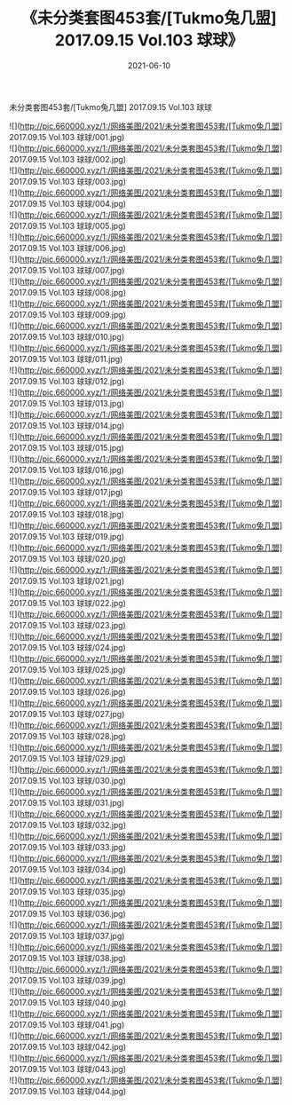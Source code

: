 ﻿---
layout: post
title:  《未分类套图453套/[Tukmo兔几盟] 2017.09.15 Vol.103 球球》
date:   2021-06-10
img: http://pic.660000.xyz/1:/网络美图/2021/未分类套图453套/[Tukmo兔几盟] 2017.09.15 Vol.103 球球/000.jpg
categories: [美女, 清纯, 唯美]
---

未分类套图453套/[Tukmo兔几盟] 2017.09.15 Vol.103 球球

 ![](http://pic.660000.xyz/1:/网络美图/2021/未分类套图453套/[Tukmo兔几盟] 2017.09.15 Vol.103 球球/001.jpg) <br>![](http://pic.660000.xyz/1:/网络美图/2021/未分类套图453套/[Tukmo兔几盟] 2017.09.15 Vol.103 球球/002.jpg) <br>![](http://pic.660000.xyz/1:/网络美图/2021/未分类套图453套/[Tukmo兔几盟] 2017.09.15 Vol.103 球球/003.jpg) <br>![](http://pic.660000.xyz/1:/网络美图/2021/未分类套图453套/[Tukmo兔几盟] 2017.09.15 Vol.103 球球/004.jpg) <br>![](http://pic.660000.xyz/1:/网络美图/2021/未分类套图453套/[Tukmo兔几盟] 2017.09.15 Vol.103 球球/005.jpg) <br>![](http://pic.660000.xyz/1:/网络美图/2021/未分类套图453套/[Tukmo兔几盟] 2017.09.15 Vol.103 球球/006.jpg) <br>![](http://pic.660000.xyz/1:/网络美图/2021/未分类套图453套/[Tukmo兔几盟] 2017.09.15 Vol.103 球球/007.jpg) <br>![](http://pic.660000.xyz/1:/网络美图/2021/未分类套图453套/[Tukmo兔几盟] 2017.09.15 Vol.103 球球/008.jpg) <br>![](http://pic.660000.xyz/1:/网络美图/2021/未分类套图453套/[Tukmo兔几盟] 2017.09.15 Vol.103 球球/009.jpg) <br>![](http://pic.660000.xyz/1:/网络美图/2021/未分类套图453套/[Tukmo兔几盟] 2017.09.15 Vol.103 球球/010.jpg) <br>![](http://pic.660000.xyz/1:/网络美图/2021/未分类套图453套/[Tukmo兔几盟] 2017.09.15 Vol.103 球球/011.jpg) <br>![](http://pic.660000.xyz/1:/网络美图/2021/未分类套图453套/[Tukmo兔几盟] 2017.09.15 Vol.103 球球/012.jpg) <br>![](http://pic.660000.xyz/1:/网络美图/2021/未分类套图453套/[Tukmo兔几盟] 2017.09.15 Vol.103 球球/013.jpg) <br>![](http://pic.660000.xyz/1:/网络美图/2021/未分类套图453套/[Tukmo兔几盟] 2017.09.15 Vol.103 球球/014.jpg) <br>![](http://pic.660000.xyz/1:/网络美图/2021/未分类套图453套/[Tukmo兔几盟] 2017.09.15 Vol.103 球球/015.jpg) <br>![](http://pic.660000.xyz/1:/网络美图/2021/未分类套图453套/[Tukmo兔几盟] 2017.09.15 Vol.103 球球/016.jpg) <br>![](http://pic.660000.xyz/1:/网络美图/2021/未分类套图453套/[Tukmo兔几盟] 2017.09.15 Vol.103 球球/017.jpg) <br>![](http://pic.660000.xyz/1:/网络美图/2021/未分类套图453套/[Tukmo兔几盟] 2017.09.15 Vol.103 球球/018.jpg) <br>![](http://pic.660000.xyz/1:/网络美图/2021/未分类套图453套/[Tukmo兔几盟] 2017.09.15 Vol.103 球球/019.jpg) <br>![](http://pic.660000.xyz/1:/网络美图/2021/未分类套图453套/[Tukmo兔几盟] 2017.09.15 Vol.103 球球/020.jpg) <br>![](http://pic.660000.xyz/1:/网络美图/2021/未分类套图453套/[Tukmo兔几盟] 2017.09.15 Vol.103 球球/021.jpg) <br>![](http://pic.660000.xyz/1:/网络美图/2021/未分类套图453套/[Tukmo兔几盟] 2017.09.15 Vol.103 球球/022.jpg) <br>![](http://pic.660000.xyz/1:/网络美图/2021/未分类套图453套/[Tukmo兔几盟] 2017.09.15 Vol.103 球球/023.jpg) <br>![](http://pic.660000.xyz/1:/网络美图/2021/未分类套图453套/[Tukmo兔几盟] 2017.09.15 Vol.103 球球/024.jpg) <br>![](http://pic.660000.xyz/1:/网络美图/2021/未分类套图453套/[Tukmo兔几盟] 2017.09.15 Vol.103 球球/025.jpg) <br>![](http://pic.660000.xyz/1:/网络美图/2021/未分类套图453套/[Tukmo兔几盟] 2017.09.15 Vol.103 球球/026.jpg) <br>![](http://pic.660000.xyz/1:/网络美图/2021/未分类套图453套/[Tukmo兔几盟] 2017.09.15 Vol.103 球球/027.jpg) <br>![](http://pic.660000.xyz/1:/网络美图/2021/未分类套图453套/[Tukmo兔几盟] 2017.09.15 Vol.103 球球/028.jpg) <br>![](http://pic.660000.xyz/1:/网络美图/2021/未分类套图453套/[Tukmo兔几盟] 2017.09.15 Vol.103 球球/029.jpg) <br>![](http://pic.660000.xyz/1:/网络美图/2021/未分类套图453套/[Tukmo兔几盟] 2017.09.15 Vol.103 球球/030.jpg) <br>![](http://pic.660000.xyz/1:/网络美图/2021/未分类套图453套/[Tukmo兔几盟] 2017.09.15 Vol.103 球球/031.jpg) <br>![](http://pic.660000.xyz/1:/网络美图/2021/未分类套图453套/[Tukmo兔几盟] 2017.09.15 Vol.103 球球/032.jpg) <br>![](http://pic.660000.xyz/1:/网络美图/2021/未分类套图453套/[Tukmo兔几盟] 2017.09.15 Vol.103 球球/033.jpg) <br>![](http://pic.660000.xyz/1:/网络美图/2021/未分类套图453套/[Tukmo兔几盟] 2017.09.15 Vol.103 球球/034.jpg) <br>![](http://pic.660000.xyz/1:/网络美图/2021/未分类套图453套/[Tukmo兔几盟] 2017.09.15 Vol.103 球球/035.jpg) <br>![](http://pic.660000.xyz/1:/网络美图/2021/未分类套图453套/[Tukmo兔几盟] 2017.09.15 Vol.103 球球/036.jpg) <br>![](http://pic.660000.xyz/1:/网络美图/2021/未分类套图453套/[Tukmo兔几盟] 2017.09.15 Vol.103 球球/037.jpg) <br>![](http://pic.660000.xyz/1:/网络美图/2021/未分类套图453套/[Tukmo兔几盟] 2017.09.15 Vol.103 球球/038.jpg) <br>![](http://pic.660000.xyz/1:/网络美图/2021/未分类套图453套/[Tukmo兔几盟] 2017.09.15 Vol.103 球球/039.jpg) <br>![](http://pic.660000.xyz/1:/网络美图/2021/未分类套图453套/[Tukmo兔几盟] 2017.09.15 Vol.103 球球/040.jpg) <br>![](http://pic.660000.xyz/1:/网络美图/2021/未分类套图453套/[Tukmo兔几盟] 2017.09.15 Vol.103 球球/041.jpg) <br>![](http://pic.660000.xyz/1:/网络美图/2021/未分类套图453套/[Tukmo兔几盟] 2017.09.15 Vol.103 球球/042.jpg) <br>![](http://pic.660000.xyz/1:/网络美图/2021/未分类套图453套/[Tukmo兔几盟] 2017.09.15 Vol.103 球球/043.jpg) <br>![](http://pic.660000.xyz/1:/网络美图/2021/未分类套图453套/[Tukmo兔几盟] 2017.09.15 Vol.103 球球/044.jpg) <br>
